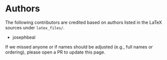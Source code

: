 # Authors

The following contributors are credited based on authors listed in the LaTeX sources under `latex_files/`.

- josephbeal

If we missed anyone or if names should be adjusted (e.g., full names or ordering), please open a PR to update this page.
